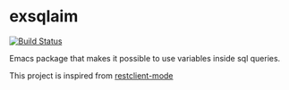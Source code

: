 # exsqlaim

[![Build Status](https://travis-ci.org/ahmadnazir/exsqlaim.svg?branch=master)](https://travis-ci.org/ahmadnazir/exsqlaim)

Emacs package that makes it possible to use variables inside sql queries.

This project is inspired from [restclient-mode][restclient-mode]

[restclient-mode]: https://github.com/pashky/restclient.el
